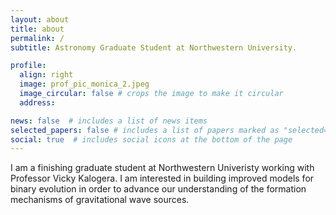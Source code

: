 ```yaml
---
layout: about
title: about
permalink: /
subtitle: Astronomy Graduate Student at Northwestern University.

profile:
  align: right
  image: prof_pic_monica_2.jpeg
  image_circular: false # crops the image to make it circular
  address:    

news: false  # includes a list of news items
selected_papers: false # includes a list of papers marked as "selected={true}"
social: true  # includes social icons at the bottom of the page
---
```


I am a finishing graduate student at Northwestern Univeristy working with Professor Vicky Kalogera. I am interested in building improved models for binary evolution in order to advance our understanding of the formation mechanisms of gravitational wave sources. 

